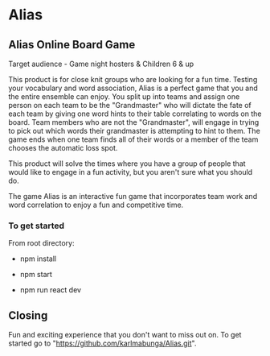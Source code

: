 # Alias #

## Alias Online Board Game ##

Target audience - Game night hosters & Children 6 & up

This product is for close knit groups who are looking for a fun time. Testing your vocabulary and word association, Alias is a perfect game that you and the entire ensemble can enjoy. You split up into teams and assign one person on each team to be the "Grandmaster" who will dictate the fate of each team by giving one word hints to their table correlating to words on the board. Team members who are not the "Grandmaster", will engage in trying to pick out which words their grandmaster is attempting to hint to them. The game ends when one team finds all of their words or a member of the team chooses the automatic loss spot.

This product will solve the times where you have a group of people that would like to engage in a fun activity, but you aren't sure what you should do.

The game Alias is an interactive fun game that incorporates team work and word correlation to enjoy a fun and competitive time.

### To get started ##
From root directory:

- npm install

- npm start

- npm run react dev

## Closing ##

Fun and exciting experience that you don't want to miss out on. To get started go to "https://github.com/karlmabunga/Alias.git".
